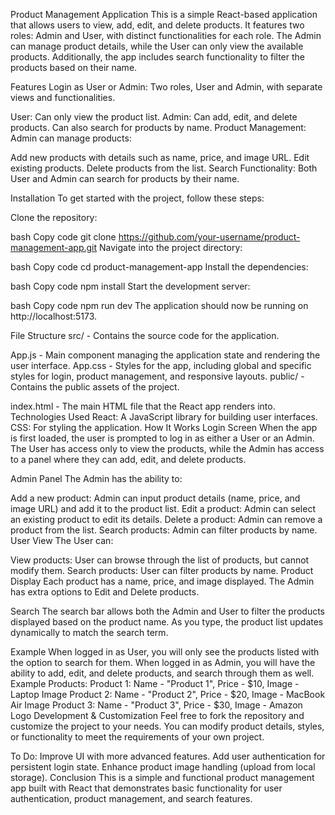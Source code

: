 Product Management Application
This is a simple React-based application that allows users to view, add, edit, and delete products. It features two roles: Admin and User, with distinct functionalities for each role. The Admin can manage product details, while the User can only view the available products. Additionally, the app includes search functionality to filter the products based on their name.

Features
Login as User or Admin: Two roles, User and Admin, with separate views and functionalities.

User: Can only view the product list.
Admin: Can add, edit, and delete products. Can also search for products by name.
Product Management: Admin can manage products:

Add new products with details such as name, price, and image URL.
Edit existing products.
Delete products from the list.
Search Functionality: Both User and Admin can search for products by their name.

Installation
To get started with the project, follow these steps:

Clone the repository:

bash
Copy code
git clone https://github.com/your-username/product-management-app.git
Navigate into the project directory:

bash
Copy code
cd product-management-app
Install the dependencies:

bash
Copy code
npm install
Start the development server:

bash
Copy code
npm run dev
The application should now be running on http://localhost:5173.

File Structure
src/ - Contains the source code for the application.

App.js - Main component managing the application state and rendering the user interface.
App.css - Styles for the app, including global and specific styles for login, product management, and responsive layouts.
public/ - Contains the public assets of the project.

index.html - The main HTML file that the React app renders into.
Technologies Used
React: A JavaScript library for building user interfaces.
CSS: For styling the application.
How It Works
Login Screen
When the app is first loaded, the user is prompted to log in as either a User or an Admin. The User has access only to view the products, while the Admin has access to a panel where they can add, edit, and delete products.

Admin Panel
The Admin has the ability to:

Add a new product: Admin can input product details (name, price, and image URL) and add it to the product list.
Edit a product: Admin can select an existing product to edit its details.
Delete a product: Admin can remove a product from the list.
Search products: Admin can filter products by name.
User View
The User can:

View products: User can browse through the list of products, but cannot modify them.
Search products: User can filter products by name.
Product Display
Each product has a name, price, and image displayed. The Admin has extra options to Edit and Delete products.

Search
The search bar allows both the Admin and User to filter the products displayed based on the product name. As you type, the product list updates dynamically to match the search term.

Example
When logged in as User, you will only see the products listed with the option to search for them.
When logged in as Admin, you will have the ability to add, edit, and delete products, and search through them as well.
Example Products:
Product 1: Name - "Product 1", Price - $10, Image - Laptop Image
Product 2: Name - "Product 2", Price - $20, Image - MacBook Air Image
Product 3: Name - "Product 3", Price - $30, Image - Amazon Logo
Development & Customization
Feel free to fork the repository and customize the project to your needs. You can modify product details, styles, or functionality to meet the requirements of your own project.

To Do:
Improve UI with more advanced features.
Add user authentication for persistent login state.
Enhance product image handling (upload from local storage).
Conclusion
This is a simple and functional product management app built with React that demonstrates basic functionality for user authentication, product management, and search features.

